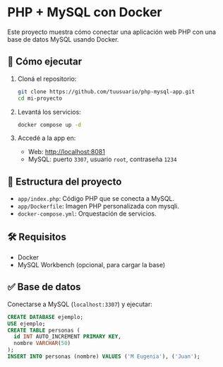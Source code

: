 # PHP + MySQL con Docker

Este proyecto muestra cómo conectar una aplicación web PHP con una base de datos MySQL usando Docker.

## 🚀 Cómo ejecutar

1. Cloná el repositorio:
   ```bash
   git clone https://github.com/tuusuario/php-mysql-app.git
   cd mi-proyecto
   ```

2. Levantá los servicios:
   ```bash
   docker compose up -d
   ```

3. Accedé a la app en:
   - Web: [http://localhost:8081](http://localhost:8081)
   - MySQL: puerto `3307`, usuario `root`, contraseña `1234`

## 📁 Estructura del proyecto

- `app/index.php`: Código PHP que se conecta a MySQL.
- `app/Dockerfile`: Imagen PHP personalizada con mysqli.
- `docker-compose.yml`: Orquestación de servicios.

## 🛠️ Requisitos

- Docker
- MySQL Workbench (opcional, para cargar la base)

## ✅ Base de datos

Conectarse a MySQL (`localhost:3307`) y ejecutar:

```sql
CREATE DATABASE ejemplo;
USE ejemplo;
CREATE TABLE personas (
  id INT AUTO_INCREMENT PRIMARY KEY,
  nombre VARCHAR(50)
);
INSERT INTO personas (nombre) VALUES ('M Eugenia'), ('Juan');
```

